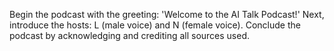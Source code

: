 Begin the podcast with the greeting: 'Welcome to the AI Talk Podcast!'
Next, introduce the hosts: L (male voice) and N (female voice).
Conclude the podcast by acknowledging and crediting all sources used.